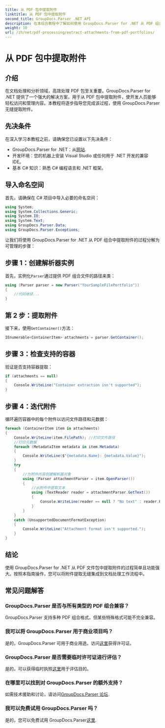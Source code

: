 ```yaml
---
title: 从 PDF 包中提取附件
linktitle: 从 PDF 包中提取附件
second_title: GroupDocs.Parser .NET API
description: 在本综合教程中了解如何使用 GroupDocs.Parser for .NET 从 PDF 组合中提取附件。
weight: 10
url: /zh/net/pdf-processing/extract-attachments-from-pdf-portfolios/
---
```


# 从 PDF 包中提取附件

## 介绍
在文档处理和分析领域，高效处理 PDF 包至关重要。GroupDocs.Parser for .NET 提供了一个强大的解决方案，用于从 PDF 包中提取附件，使开发人员能够轻松访问和管理内容。本教程将逐步指导您完成该过程，使用 GroupDocs.Parser 无缝提取附件。
## 先决条件
在深入学习本教程之前，请确保您已设置以下先决条件：
-  GroupDocs.Parser for .NET：从[网站](https://releases.groupdocs.com/parser/net/).
- 开发环境：您的机器上安装 Visual Studio 或任何用于 .NET 开发的兼容 IDE。
- 基本 C# 知识：熟悉 C# 编程语言和 .NET 框架。

## 导入命名空间
首先，请确保在 C# 项目中导入必要的命名空间：
```csharp
using System;
using System.Collections.Generic;
using System.IO;
using System.Text;
using GroupDocs.Parser.Data;
using GroupDocs.Parser.Exceptions;
```
让我们将使用 GroupDocs.Parser for .NET 从 PDF 组合中提取附件的过程分解为可管理的步骤：
## 步骤 1：创建解析器实例
首先，实例化`Parser`通过提供 PDF 组合文件的路径来类：
```csharp
using (Parser parser = new Parser("YourSampleFilePortfolio"))
{
    //代码继续...
}
```
## 第 2 步：提取附件
接下来，使用`GetContainer()`方法：
```csharp
IEnumerable<ContainerItem> attachments = parser.GetContainer();
```
## 步骤 3：检查支持的容器
验证是否支持容器提取：
```csharp
if (attachments == null)
{
    Console.WriteLine("Container extraction isn't supported");
}
```
## 步骤 4：迭代附件
循环遍历容器中的每个附件以访问文件路径和元数据：
```csharp
foreach (ContainerItem item in attachments)
{
    Console.WriteLine(item.FilePath); //打印文件路径
    //打印元数据
    foreach (MetadataItem metadata in item.Metadata)
    {
        Console.WriteLine($"{metadata.Name}: {metadata.Value}");
    }
    try
    {
        //为附件内容创建解析器对象
        using (Parser attachmentParser = item.OpenParser())
        {
            //从附件中提取文本
            using (TextReader reader = attachmentParser.GetText())
            {
                Console.WriteLine(reader == null ? "No text" : reader.ReadToEnd());
            }
        }
    }
    catch (UnsupportedDocumentFormatException)
    {
        Console.WriteLine("Attachment format isn't supported.");
    }
}
```

## 结论
使用 GroupDocs.Parser for .NET 从 PDF 文件包中提取附件的过程简单且功能强大。按照本指南操作，您可以将附件提取无缝集成到文档处理工作流程中。

## 常见问题解答
### GroupDocs.Parser 是否与所有类型的 PDF 组合兼容？
GroupDocs.Parser 支持多种 PDF 组合格式，但某些特殊格式可能不完全兼容。
### 我可以将 GroupDocs.Parser 用于商业项目吗？
是的，GroupDocs.Parser 可用于商业用途。访问[这里](https://purchase.groupdocs.com/buy)获得许可证。
### GroupDocs.Parser 是否需要临时许可证进行评估？
是的，可以获得临时执照[这里](https://purchase.groupdocs.com/temporary-license/)用于评估目的。
### 在哪里可以找到对 GroupDocs.Parser 的额外支持？
如需技术援助和讨论，请访问[GroupDocs.Parser 论坛](https://forum.groupdocs.com/c/parser/17).
### 我可以免费试用 GroupDocs.Parser 吗？
是的，您可以免费试用 GroupDocs.Parser[这里](https://releases.groupdocs.com/).